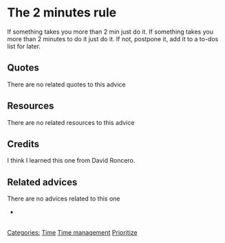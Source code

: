 # The 2 minutes rule

If something takes you more than 2 min just do it.
If something takes you more than 2 minutes to do it just do it. If not, postpone it, add it to a to-dos list for later.

## Quotes

<!-- TODO: Add related quotes here if there are-->
There are no related quotes to this advice

## Resources

<!-- TODO: Add Resources here if there are-->
There are no related resources to this advice

## Credits

<!-- TODO: Add Where I learned this-->
I think I learned this one from David Roncero.

## Related advices
There are no advices related to this one

- []()

<br/>[Categories:](../Categories/index.md) [Time](../Categories/Time.md) [Time management](../Categories/Time%20management.md) [Prioritize](../Categories/Prioritize.md)